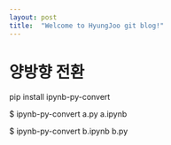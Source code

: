 ```yaml
---
layout: post
title:  "Welcome to HyungJoo git blog!"
---
```


# 양방향 전환       

pip install ipynb-py-convert    

$ ipynb-py-convert a.py a.ipynb         

$ ipynb-py-convert b.ipynb b.py     
